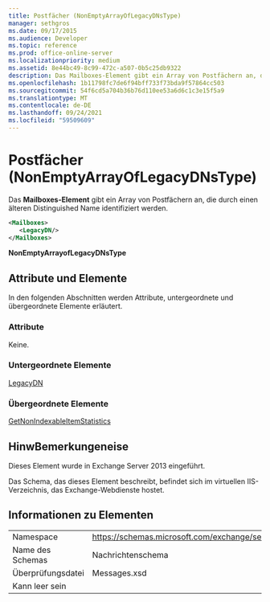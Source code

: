```yaml
---
title: Postfächer (NonEmptyArrayOfLegacyDNsType)
manager: sethgros
ms.date: 09/17/2015
ms.audience: Developer
ms.topic: reference
ms.prod: office-online-server
ms.localizationpriority: medium
ms.assetid: 8e44bc49-8c99-472c-a507-0b5c25db9322
description: Das Mailboxes-Element gibt ein Array von Postfächern an, die durch einen älteren Distinguished Name identifiziert werden.
ms.openlocfilehash: 1b11798fc7de6f94bff733f73bda9f57864cc503
ms.sourcegitcommit: 54f6cd5a704b36b76d110ee53a6d6c1c3e15f5a9
ms.translationtype: MT
ms.contentlocale: de-DE
ms.lasthandoff: 09/24/2021
ms.locfileid: "59509609"
---
```

# <a name="mailboxes-nonemptyarrayoflegacydnstype"></a>Postfächer (NonEmptyArrayOfLegacyDNsType)

Das **Mailboxes-Element** gibt ein Array von Postfächern an, die durch einen älteren Distinguished Name identifiziert werden. 
  
```XML
<Mailboxes>
   <LegacyDN/>
</Mailboxes>
```

**NonEmptyArrayofLegacyDNsType**

## <a name="attributes-and-elements"></a>Attribute und Elemente

In den folgenden Abschnitten werden Attribute, untergeordnete und übergeordnete Elemente erläutert.
  
### <a name="attributes"></a>Attribute

Keine.
  
### <a name="child-elements"></a>Untergeordnete Elemente

[LegacyDN](legacydn.md)
  
### <a name="parent-elements"></a>Übergeordnete Elemente

[GetNonIndexableItemStatistics](getnonindexableitemstatistics.md)
  
## <a name="remarks"></a>HinwBemerkungeneise

Dieses Element wurde in Exchange Server 2013 eingeführt.
  
Das Schema, das dieses Element beschreibt, befindet sich im virtuellen IIS-Verzeichnis, das Exchange-Webdienste hostet.
  
## <a name="element-information"></a>Informationen zu Elementen

|||
|:-----|:-----|
|Namespace  <br/> |https://schemas.microsoft.com/exchange/services/2006/messages  <br/> |
|Name des Schemas  <br/> |Nachrichtenschema  <br/> |
|Überprüfungsdatei  <br/> |Messages.xsd  <br/> |
|Kann leer sein  <br/> ||
   

